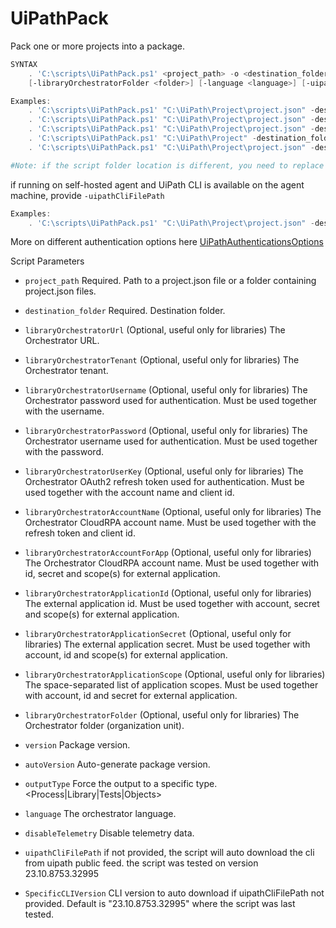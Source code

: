 
# UiPathPack
 Pack one or more projects into a package.
```PowerShell
SYNTAX
    . 'C:\scripts\UiPathPack.ps1' <project_path> -o <destination_folder> [-version <version>] [-autoVersion] [-outputType <Process|Library|Tests|Objects>] [-libraryOrchestratorUrl <orchestrator_url> -libraryOrchestratorTenant <orchestrator_tenant>] [-libraryOrchestratorUsername <orchestrator_user> -libraryOrchestratorPassword <orchestrator_pass>] [-libraryOrchestratorUserKey <auth_token> -libraryOrchestratorAccountName <account_name>] [-libraryOrchestratorAccountForApp <ExternaAppAccount> -libraryOrchestratorApplicationId <AppID> -libraryOrchestratorApplicationSecret <AppSecret> -libraryOrchestratorApplicationScope <AppScope>] 
    [-libraryOrchestratorFolder <folder>] [-language <language>] [-uipathCliFilePath <uipcli_path>]

Examples:
    . 'C:\scripts\UiPathPack.ps1' "C:\UiPath\Project\project.json" -destination_folder "C:\UiPath\Package"
    . 'C:\scripts\UiPathPack.ps1' "C:\UiPath\Project\project.json" -destination_folder "C:\UiPath\Package" -version 1.0.6820.22047
    . 'C:\scripts\UiPathPack.ps1' "C:\UiPath\Project\project.json" -destination_folder "C:\UiPath\Package" -autoVersion
    . 'C:\scripts\UiPathPack.ps1' "C:\UiPath\Project" -destination_folder "C:\UiPath\Package"
    . 'C:\scripts\UiPathPack.ps1' "C:\UiPath\Project\project.json" -destination_folder "C:\UiPath\Package" -outputType Tests -language en-US

#Note: if the script folder location is different, you need to replace "C:" with directory folder (e.g. '[FOLDER_VARIABLE]\scripts\UiPathPack.ps1')
```
if running on self-hosted agent and UiPath CLI is available on the agent machine, provide `-uipathCliFilePath` 
```PowerShell
Examples:
    . 'C:\scripts\UiPathPack.ps1' "C:\UiPath\Project\project.json" -destination_folder "C:\UiPath\Package" -uipathCliFilePath "C:\uipathcli\uipcli.exe"
```
More on different authentication options here [UiPathAuthenticationsOptions](UiPathAuthenticationsOptions.md)

Script Parameters

- `project_path` 
     Required. Path to a project.json file or a folder containing project.json files.

- `destination_folder` 
     Required. Destination folder.

- `libraryOrchestratorUrl` 
    (Optional, useful only for libraries) The Orchestrator URL.

- `libraryOrchestratorTenant` 
    (Optional, useful only for libraries) The Orchestrator tenant.

- `libraryOrchestratorUsername`
    (Optional, useful only for libraries) The Orchestrator password used for authentication. Must be used together with the username.

- `libraryOrchestratorPassword`
    (Optional, useful only for libraries) The Orchestrator username used for authentication. Must be used together with the password.

- `libraryOrchestratorUserKey`
    (Optional, useful only for libraries) The Orchestrator OAuth2 refresh token used for authentication. Must be used together with the account name and client id.

- `libraryOrchestratorAccountName`
    (Optional, useful only for libraries) The Orchestrator CloudRPA account name. Must be used together with the refresh token and client id.

- `libraryOrchestratorAccountForApp`
    (Optional, useful only for libraries) The Orchestrator CloudRPA account name. Must be used together with id, secret and scope(s) for external application.

- `libraryOrchestratorApplicationId`
    (Optional, useful only for libraries) The external application id. Must be used together with account, secret and scope(s) for external application.

- `libraryOrchestratorApplicationSecret`
    (Optional, useful only for libraries) The external application secret. Must be used together with account, id and scope(s) for external application.

- `libraryOrchestratorApplicationScope`
    (Optional, useful only for libraries) The space-separated list of application scopes. Must be used together with account, id and secret for external application.

- `libraryOrchestratorFolder`
    (Optional, useful only for libraries) The Orchestrator folder (organization unit).

- `version`
    Package version.

- `autoVersion`
    Auto-generate package version.

- `outputType`
    Force the output to a specific type. <Process|Library|Tests|Objects>

- `language`
    The orchestrator language.

- `disableTelemetry`
    Disable telemetry data.

- `uipathCliFilePath`
    if not provided, the script will auto download the cli from uipath public feed. the script was tested on version 23.10.8753.32995

- `SpecificCLIVersion`
    CLI version to auto download if uipathCliFilePath not provided. Default is "23.10.8753.32995" where the script was last tested.